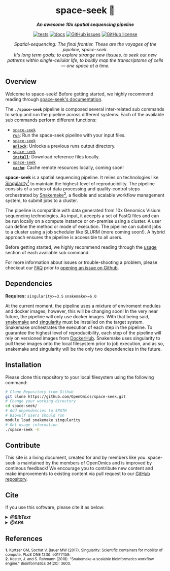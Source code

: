 <div align="center">
   
  <h1>space-seek 🔬</h1>
  
  **_An awesome 10x spatial sequencing pipeline_**

  [![tests](https://github.com/OpenOmics/space-seek/workflows/tests/badge.svg)](https://github.com/OpenOmics/space-seek/actions/workflows/main.yaml) [![docs](https://github.com/OpenOmics/space-seek/workflows/docs/badge.svg)](https://github.com/OpenOmics/space-seek/actions/workflows/docs.yml) [![GitHub issues](https://img.shields.io/github/issues/OpenOmics/space-seek?color=brightgreen)](https://github.com/OpenOmics/space-seek/issues)  [![GitHub license](https://img.shields.io/github/license/OpenOmics/space-seek)](https://github.com/OpenOmics/space-seek/blob/main/LICENSE) 
  
  <i>
    Spatial-sequencing: The final frontier. These are the voyages of the pipeline, space-seek.<br>It's long term goals: to explore strange new tissues, to seek out new patterns within single-cellular life, to boldly map the transcriptome of cells— one space at a time.
  </i>
</div>

## Overview

Welcome to space-seek! Before getting started, we highly recommend reading through [space-seek's documentation](https://openomics.github.io/space-seek/).

The **`./space-seek`** pipeline is composed several inter-related sub commands to setup and run the pipeline across different systems. Each of the available sub commands perform different functions: 

 * [<code>space-seek <b>run</b></code>](https://openomics.github.io/space-seek/usage/run/): Run the space-seek pipeline with your input files.
 * [<code>space-seek <b>unlock</b></code>](https://openomics.github.io/space-seek/usage/unlock/): Unlocks a previous runs output directory.
 * [<code>space-seek <b>install</b></code>](https://openomics.github.io/space-seek/usage/install/): Download reference files locally.
 * [<code>space-seek <b>cache</b></code>](https://openomics.github.io/space-seek/usage/cache/): Cache remote resources locally, coming soon!

**space-seek** is a spatial sequencing pipeline. It relies on technologies like [Singularity<sup>1</sup>](https://singularity.lbl.gov/) to maintain the highest-level of reproducibility. The pipeline consists of a series of data processing and quality-control steps orchestrated by [Snakemake<sup>2</sup>](https://snakemake.readthedocs.io/en/stable/), a flexible and scalable workflow management system, to submit jobs to a cluster.

The pipeline is compatible with data generated from 10x Genomics Visium sequencing technologies. As input, it accepts a set of FastQ files and can be run locally on a compute instance or on-premise using a cluster. A user can define the method or mode of execution. The pipeline can submit jobs to a cluster using a job scheduler like SLURM (more coming soon!). A hybrid approach ensures the pipeline is accessible to all users.

Before getting started, we highly recommend reading through the [usage](https://openomics.github.io/space-seek/usage/run/) section of each available sub command.

For more information about issues or trouble-shooting a problem, please checkout our [FAQ](https://openomics.github.io/space-seek/faq/questions/) prior to [opening an issue on Github](https://github.com/OpenOmics/space-seek/issues).

## Dependencies

**Requires:** `singularity>=3.5`  `snakemake>=6.0`

At the current moment, the pipeline uses a mixture of enviroment modules and docker images; however, this will be changing soon! In the very near future, the pipeline will only use docker images. With that being said, [snakemake](https://snakemake.readthedocs.io/en/stable/getting_started/installation.html) and [singularity](https://singularity.lbl.gov/all-releases) must be installed on the target system. Snakemake orchestrates the execution of each step in the pipeline. To guarantee the highest level of reproducibility, each step of the pipeline will rely on versioned images from [DockerHub](https://hub.docker.com/orgs/nciccbr/repositories). Snakemake uses singularity to pull these images onto the local filesystem prior to job execution, and as so, snakemake and singularity will be the only two dependencies in the future.

## Installation

Please clone this repository to your local filesystem using the following command:
```bash
# Clone Repository from Github
git clone https://github.com/OpenOmics/space-seek.git
# Change your working directory
cd space-seek/
# Add dependencies to $PATH
# Biowulf users should run
module load snakemake singularity
# Get usage information
./space-seek -h
```

## Contribute 

This site is a living document, created for and by members like you. space-seek is maintained by the members of OpenOmics and is improved by continous feedback! We encourage you to contribute new content and make improvements to existing content via pull request to our [GitHub repository](https://github.com/OpenOmics/space-seek).


## Cite

If you use this software, please cite it as below:  

<details>
  <summary><b><i>@BibText</i></b></summary>
 
```text
Citation coming soon!
```

</details>

<details>
  <summary><b><i>@APA</i></b></summary>

```text
Citation coming soon!
```

</details>

## References

<sup>**1.**  Kurtzer GM, Sochat V, Bauer MW (2017). Singularity: Scientific containers for mobility of compute. PLoS ONE 12(5): e0177459.</sup>  
<sup>**2.**  Koster, J. and S. Rahmann (2018). "Snakemake-a scalable bioinformatics workflow engine." Bioinformatics 34(20): 3600.</sup>  
